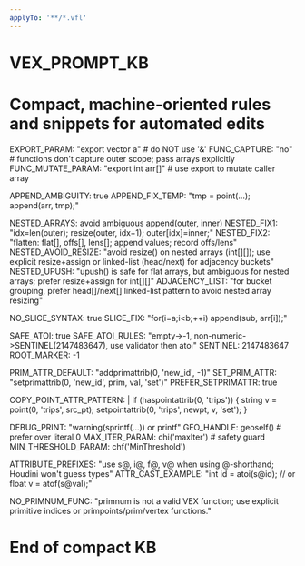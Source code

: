 ```yaml
---
applyTo: '**/*.vfl'
---
```

# VEX_PROMPT_KB
# Compact, machine-oriented rules and snippets for automated edits

EXPORT_PARAM: "export vector a"  # do NOT use '&'
FUNC_CAPTURE: "no"  # functions don't capture outer scope; pass arrays explicitly
FUNC_MUTATE_PARAM: "export int arr[]"  # use export to mutate caller array

APPEND_AMBIGUITY: true
APPEND_FIX_TEMP: "tmp = point(...); append(arr, tmp);"

NESTED_ARRAYS: avoid ambiguous append(outer, inner)
NESTED_FIX1: "idx=len(outer); resize(outer, idx+1); outer[idx]=inner;"
NESTED_FIX2: "flatten: flat[], offs[], lens[]; append values; record offs/lens"
NESTED_AVOID_RESIZE: "avoid resize() on nested arrays (int[][]); use explicit resize+assign or linked-list (head/next) for adjacency buckets"
NESTED_UPUSH: "upush() is safe for flat arrays, but ambiguous for nested arrays; prefer resize+assign for int[][]"
ADJACENCY_LIST: "for bucket grouping, prefer head[]/next[] linked-list pattern to avoid nested array resizing"

NO_SLICE_SYNTAX: true
SLICE_FIX: "for(i=a;i<b;++i) append(sub, arr[i]);"

SAFE_ATOI: true
SAFE_ATOI_RULES: "empty->-1, non-numeric->SENTINEL(2147483647), use validator then atoi"
SENTINEL: 2147483647
ROOT_MARKER: -1

PRIM_ATTR_DEFAULT: "addprimattrib(0, 'new_id', -1)"
SET_PRIM_ATTR: "setprimattrib(0, 'new_id', prim, val, 'set')"
PREFER_SETPRIMATTR: true

COPY_POINT_ATTR_PATTERN: |
  if (haspointattrib(0, 'trips')) {
    string v = point(0, 'trips', src_pt);
    setpointattrib(0, 'trips', newpt, v, 'set');
  }

DEBUG_PRINT: "warning(sprintf(...)) or printf"
GEO_HANDLE: geoself()  # prefer over literal 0
MAX_ITER_PARAM: chi('maxIter')  # safety guard
MIN_THRESHOLD_PARAM: chf('MinThreshold')

ATTRIBUTE_PREFIXES: "use s@, i@, f@, v@ when using @-shorthand; Houdini won't guess types"
ATTR_CAST_EXAMPLE: "int id = atoi(s@id); // or float v = atof(s@val);"

NO_PRIMNUM_FUNC: "primnum is not a valid VEX function; use explicit primitive indices or primpoints/prim/vertex functions."

# End of compact KB